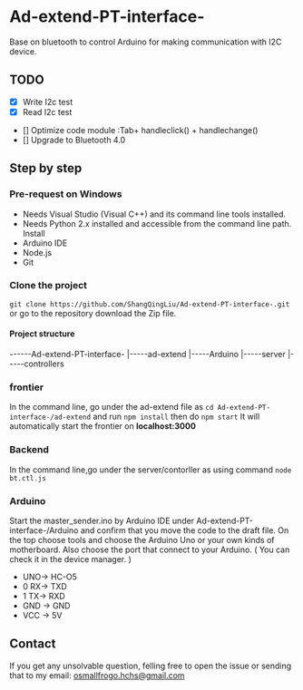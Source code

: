 # Ad-extend-PT-interface-
Base on bluetooth to control Arduino for making communication with I2C device. 

## TODO 
- [x] Write I2c test
- [x] Read I2c test
- [] Optimize code module :Tab+ handleclick() + handlechange()
- [] Upgrade to Bluetooth 4.0
## Step by step
### Pre-request on Windows
- Needs Visual Studio (Visual C++) and its command line tools installed.
- Needs Python 2.x installed and accessible from the command line path.
  Install
- Arduino IDE
- Node.js 
- Git

### Clone the project
```git clone https://github.com/ShangQingLiu/Ad-extend-PT-interface-.git``` or go to the repository download
the Zip file. 

#### Project structure
------Ad-extend-PT-interface-
    |-----ad-extend
    |-----Arduino
    |-----server
        |-----controllers

### frontier
In the command line, go under the ad-extend file as ```cd Ad-extend-PT-interface-/ad-extend```
and run ```npm install``` then do ```npm start``` It will automatically start the frontier on **localhost:3000**

### Backend 
In the command line,go under the server/contorller as using command ```node bt.ctl.js``` 

### Arduino 
Start the master_sender.ino by Arduino IDE under Ad-extend-PT-interface-/Arduino and confirm that you move the code to the draft file.
On the top choose tools and choose the Arduino Uno or your own kinds of motherboard. Also choose the port that connect to your Arduino. (
You can check it in the device manager.
)
-  UNO-> HC-O5
- 0 RX-> TXD 
- 1 TX-> RXD
- GND -> GND
- VCC -> 5V
## Contact 
 If you get any unsolvable question, felling free to open the issue or sending that to my email: osmallfrogo.hchs@gmail.com

